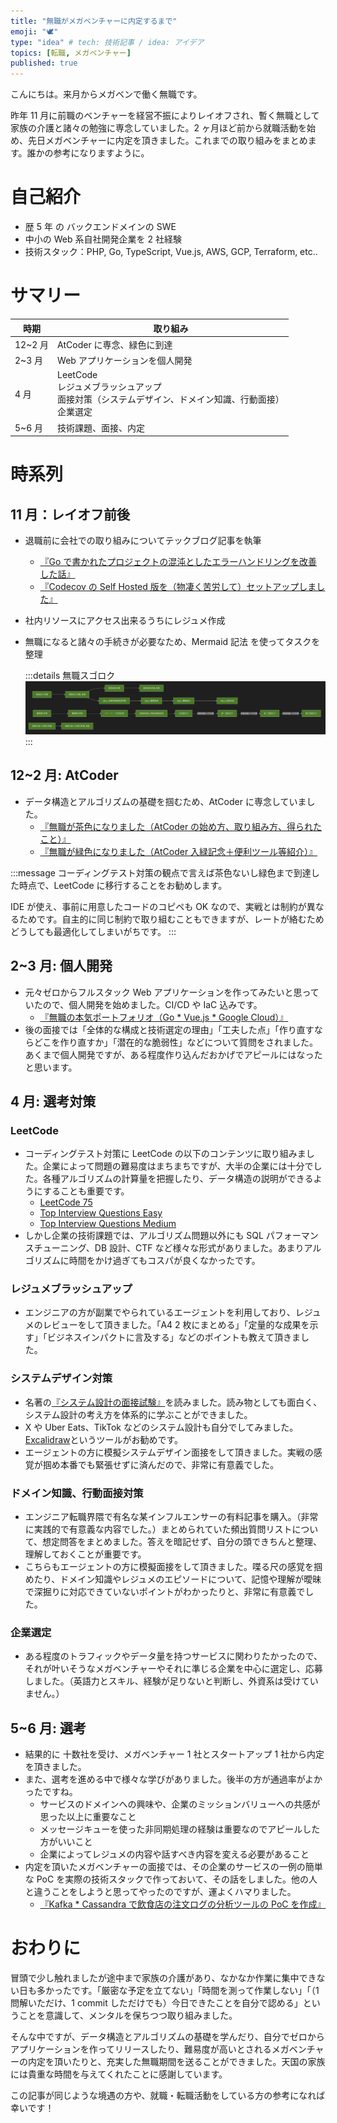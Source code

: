 ```yaml
---
title: "無職がメガベンチャーに内定するまで"
emoji: "🕊️"
type: "idea" # tech: 技術記事 / idea: アイデア
topics: [転職, メガベンチャー]
published: true
---
```


こんにちは。来月からメガベンで働く無職です。

昨年 11 月に前職のベンチャーを経営不振によりレイオフされ、暫く無職として家族の介護と諸々の勉強に専念していました。2 ヶ月ほど前から就職活動を始め、先日メガベンチャーに内定を頂きました。これまでの取り組みをまとめます。誰かの参考になりますように。

# 自己紹介

- 歴 5 年 の バックエンドメインの SWE
- 中小の Web 系自社開発企業を 2 社経験
- 技術スタック：PHP, Go, TypeScript, Vue.js, AWS, GCP, Terraform, etc..

# サマリー

| 時期    | 取り組み                                                                                                 |
| ------- | -------------------------------------------------------------------------------------------------------- |
| 12~2 月 | AtCoder に専念、緑色に到達                                                                               |
| 2~3 月  | Web アプリケーションを個人開発                                                                           |
| 4 月    | LeetCode<br>レジュメブラッシュアップ<br>面接対策（システムデザイン、ドメイン知識、行動面接）<br>企業選定 |
| 5~6 月  | 技術課題、面接、内定                                                                                     |

# 時系列

## 11 月：レイオフ前後

- 退職前に会社での取り組みについてテックブログ記事を執筆
  - [『Go で書かれたプロジェクトの混沌としたエラーハンドリングを改善した話』](https://zenn.dev/castingone_dev/articles/de9b1b974fac70)
  - [『Codecov の Self Hosted 版を（物凄く苦労して）セットアップしました』](https://zenn.dev/castingone_dev/articles/cf77b43c759983)
- 社内リソースにアクセス出来るうちにレジュメ作成
- 無職になると諸々の手続きが必要なため、Mermaid 記法 を使ってタスクを整理

  :::details 無職スゴロク
  ![image](/images/20250706_job/sugoroku.png)
  :::

## 12~2 月: AtCoder

- データ構造とアルゴリズムの基礎を掴むため、AtCoder に専念していました。
  - [『無職が茶色になりました（AtCoder の始め方、取り組み方、得られたこと）』](https://zenn.dev/shinonome81/articles/e84614f1ecb5a4)
  - [『無職が緑色になりました（AtCoder 入緑記念＋便利ツール等紹介）』](https://zenn.dev/shinonome81/articles/8b709b9671711e)

:::message
コーディングテスト対策の観点で言えば茶色ないし緑色まで到達した時点で、LeetCode に移行することをお勧めします。

IDE が使え、事前に用意したコードのコピペも OK なので、実戦とは制約が異なるためです。自主的に同じ制約で取り組むこともできますが、レートが絡むためどうしても最適化してしまいがちです。
:::

## 2~3 月: 個人開発

- 元々ゼロからフルスタック Web アプリケーションを作ってみたいと思っていたので、個人開発を始めました。CI/CD や IaC 込みです。
  - [『無職の本気ポートフォリオ（Go \* Vue.js \* Google Cloud）』](https://zenn.dev/shinonome81/articles/b80adad01f9be4)
- 後の面接では「全体的な構成と技術選定の理由」「工夫した点」「作り直すならどこを作り直すか」「潜在的な脆弱性」などについて質問をされました。あくまで個人開発ですが、ある程度作り込んだおかげでアピールにはなったと思います。

## 4 月: 選考対策

### LeetCode

- コーディングテスト対策に LeetCode の以下のコンテンツに取り組みました。企業によって問題の難易度はまちまちですが、大半の企業には十分でした。各種アルゴリズムの計算量を把握したり、データ構造の説明ができるようにすることも重要です。
  - [LeetCode 75](https://leetcode.com/studyplan/leetcode-75/)
  - [Top Interview Questions Easy](https://leetcode.com/explore/interview/card/top-interview-questions-easy/)
  - [Top Interview Questions Medium](https://leetcode.com/explore/interview/card/top-interview-questions-medium/)
- しかし企業の技術課題では、アルゴリズム問題以外にも SQL パフォーマンスチューニング、DB 設計、CTF など様々な形式がありました。あまりアルゴリズムに時間をかけ過ぎてもコスパが良くなかったです。

### レジュメブラッシュアップ

- エンジニアの方が副業でやられているエージェントを利用しており、レジュメのレビューをして頂きました。「A4 2 枚にまとめる」「定量的な成果を示す」「ビジネスインパクトに言及する」などのポイントも教えて頂きました。

### システムデザイン対策

- 名著の[『システム設計の面接試験』](https://www.amazon.co.jp/%E3%82%B7%E3%82%B9%E3%83%86%E3%83%A0%E8%A8%AD%E8%A8%88%E3%81%AE%E9%9D%A2%E6%8E%A5%E8%A9%A6%E9%A8%93-%E3%82%A2%E3%83%AC%E3%83%83%E3%82%AF%E3%82%B9%E3%83%BB%E3%82%B7%E3%83%A5%E3%82%A6-ebook/dp/B0C61BNTW9/ref=sr_1_1?crid=27XVJ50YB9ZRA&dib=eyJ2IjoiMSJ9.v_l4soR2Totm-crRV_IWV2M9N5h0atZFrHo-HeqNuePbgxs37YLRy6KYOFqBpTTecpsoeHmeYltSBGCtekK5OaxNW6zFcCZisOfdUDsh3AM4GcBjiETntM3eM4HxExHgs4PjyROoBICVH9bKlshsU9y3Li3QPz6czxuKGNPjkAA.e95VX1q1pJVP1WODEYbHl-DEAZkxnUkk2bI5E0Ke5K0&dib_tag=se&keywords=%E3%82%B7%E3%82%B9%E3%83%86%E3%83%A0%E3%83%87%E3%82%B6%E3%82%A4%E3%83%B3%E3%82%A4%E3%83%B3%E3%82%BF%E3%83%93%E3%83%A5%E3%83%BC&qid=1751800773&sprefix=%E3%82%B7%E3%82%B9%E3%83%86%E3%83%A0%E3%83%87%E3%82%B6%E3%82%A4%E3%83%B3%E3%82%A4%E3%83%B3%E3%82%BF%E3%83%93%E3%83%A5%2Caps%2C185&sr=8-1)を読みました。読み物としても面白く、システム設計の考え方を体系的に学ぶことができました。
- X や Uber Eats、TikTok などのシステム設計も自分でしてみました。[Excalidraw](https://excalidraw.com/)というツールがお勧めです。
- エージェントの方に模擬システムデザイン面接をして頂きました。実戦の感覚が掴め本番でも緊張せずに済んだので、非常に有意義でした。

### ドメイン知識、行動面接対策

- エンジニア転職界隈で有名な某インフルエンサーの有料記事を購入。（非常に実践的で有意義な内容でした。）まとめられていた頻出質問リストについて、想定問答をまとめました。答えを暗記せず、自分の頭できちんと整理、理解しておくことが重要です。
- こちらもエージェントの方に模擬面接をして頂きました。喋る尺の感覚を掴めたり、ドメイン知識やレジュメのエピソードについて、記憶や理解が曖昧で深掘りに対応できていないポイントがわかったりと、非常に有意義でした。

### 企業選定

- ある程度のトラフィックやデータ量を持つサービスに関わりたかったので、それが叶いそうなメガベンチャーやそれに準じる企業を中心に選定し、応募しました。（英語力とスキル、経験が足りないと判断し、外資系は受けていません。）

## 5~6 月: 選考

- 結果的に 十数社を受け、メガベンチャー 1 社とスタートアップ 1 社から内定を頂きました。
- また、選考を進める中で様々な学びがありました。後半の方が通過率がよかったですね。
  - サービスのドメインへの興味や、企業のミッションバリューへの共感が思った以上に重要なこと
  - メッセージキューを使った非同期処理の経験は重要なのでアピールした方がいいこと
  - 企業によってレジュメの内容や話すべき内容を変える必要があること
- 内定を頂いたメガベンチャーの面接では、その企業のサービスの一例の簡単な PoC を実際の技術スタックで作っておいて、その話をしました。他の人と違うことをしようと思ってやったのですが、運よくハマりました。
  - [『Kafka \* Cassandra で飲食店の注文ログの分析ツールの PoC を作成』](https://zenn.dev/shinonome81/articles/b33532de277408)

# おわりに

冒頭で少し触れましたが途中まで家族の介護があり、なかなか作業に集中できない日も多かったです。「厳密な予定を立てない」「時間を測って作業しない」「（1 問解いただけ、1 commit しただけでも）今日できたことを自分で認める」ということを意識して、メンタルを保ちつつ取り組みました。

そんな中ですが、データ構造とアルゴリズムの基礎を学んだり、自分でゼロからアプリケーションを作ってリリースしたり、難易度が高いとされるメガベンチャーの内定を頂いたりと、充実した無職期間を送ることができました。天国の家族には貴重な時間を与えてくれたことに感謝しています。

この記事が同じような境遇の方や、就職・転職活動をしている方の参考になれば幸いです！
